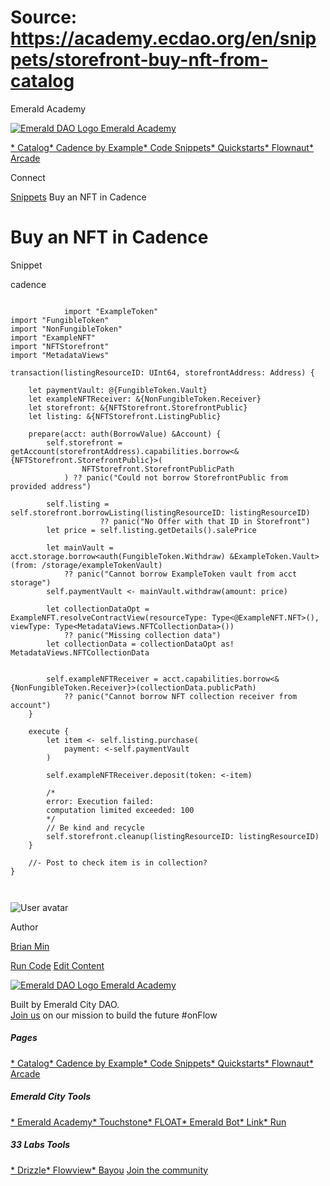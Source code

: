 # Source: https://academy.ecdao.org/en/snippets/storefront-buy-nft-from-catalog


















Emerald Academy


[![Emerald DAO Logo](/ea-logo.png)
Emerald Academy](/en/)

[* Catalog](/en/catalog)[* Cadence by Example](/en/cadence-by-example)[* Code Snippets](/en/snippets)[* Quickstarts](/en/quickstarts)[* Flownaut](https://flownaut.ecdao.org)[* Arcade](https://arcade.ecdao.org)

Connect



[Snippets](/en/snippets)
Buy an NFT in Cadence

# Buy an NFT in Cadence


Snippet



cadence
```
		
			import "ExampleToken"
import "FungibleToken"
import "NonFungibleToken"
import "ExampleNFT"
import "NFTStorefront"
import "MetadataViews"

transaction(listingResourceID: UInt64, storefrontAddress: Address) {

    let paymentVault: @{FungibleToken.Vault}
    let exampleNFTReceiver: &{NonFungibleToken.Receiver}
    let storefront: &{NFTStorefront.StorefrontPublic}
    let listing: &{NFTStorefront.ListingPublic}

    prepare(acct: auth(BorrowValue) &Account) {
        self.storefront = getAccount(storefrontAddress).capabilities.borrow<&{NFTStorefront.StorefrontPublic}>(
                NFTStorefront.StorefrontPublicPath
            ) ?? panic("Could not borrow StorefrontPublic from provided address")

        self.listing = self.storefront.borrowListing(listingResourceID: listingResourceID)
                    ?? panic("No Offer with that ID in Storefront")
        let price = self.listing.getDetails().salePrice

        let mainVault = acct.storage.borrow<auth(FungibleToken.Withdraw) &ExampleToken.Vault>(from: /storage/exampleTokenVault)
            ?? panic("Cannot borrow ExampleToken vault from acct storage")
        self.paymentVault <- mainVault.withdraw(amount: price)

        let collectionDataOpt = ExampleNFT.resolveContractView(resourceType: Type<@ExampleNFT.NFT>(), viewType: Type<MetadataViews.NFTCollectionData>())
            ?? panic("Missing collection data")
        let collectionData = collectionDataOpt as! MetadataViews.NFTCollectionData


        self.exampleNFTReceiver = acct.capabilities.borrow<&{NonFungibleToken.Receiver}>(collectionData.publicPath)
            ?? panic("Cannot borrow NFT collection receiver from account")
    }

    execute {
        let item <- self.listing.purchase(
            payment: <-self.paymentVault
        )

        self.exampleNFTReceiver.deposit(token: <-item)

        /*
        error: Execution failed:
        computation limited exceeded: 100
        */
        // Be kind and recycle
        self.storefront.cleanup(listingResourceID: listingResourceID)
    }

    //- Post to check item is in collection?
}
		 
	
```


![User avatar](https://flowverse.myfilebase.com/ipfs/bafybeige6rafun3hfyhamxxl44q6yqox4krrlyvjvr2k2ktiulnevdf74e?img-width=400&img-height=400)

Author

[Brian Min](https://twitter.com/BrianMin_)




[Run Code](https://github.com/bymi15/flow-code-snippets/blob/main/storefront-buy-nft-from-catalog.cdc)
[Edit Content](https://github.com/emerald-dao/emerald-academy-v2/tree/main/src/lib/content/snippets/storefront-buy-nft-from-catalog/readme.md)


[![Emerald DAO Logo](/ea-logo.png)
Emerald Academy](/en/)

Built by Emerald City DAO.  
[Join us](https://discord.gg/emerald-city-906264258189332541) on our mission to build the future #onFlow


##### Pages

[* Catalog](/en/catalog)[* Cadence by Example](/en/cadence-by-example)[* Code Snippets](/en/snippets)[* Quickstarts](/en/quickstarts)[* Flownaut](https://flownaut.ecdao.org)[* Arcade](https://arcade.ecdao.org)
##### Emerald City Tools

[* Emerald Academy](https://academy.ecdao.org/)[* Touchstone](https://touchstone.city/)[* FLOAT](https://floats.city/)[* Emerald Bot](https://bot.ecdao.org/)[* Link](https://link.ecdao.org/)[* Run](https://run.ecdao.org/)
##### 33 Labs Tools

[* Drizzle](https://drizzle33.app/)[* Flowview](https://flowview.app/)[* Bayou](https://bayou33.app/)
[Join the community](https://discord.gg/emerald-city-906264258189332541)



